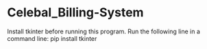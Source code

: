 # Celebal_Billing-System

Install tkinter before running this program. Run the following line in a command line:
pip install tkinter

